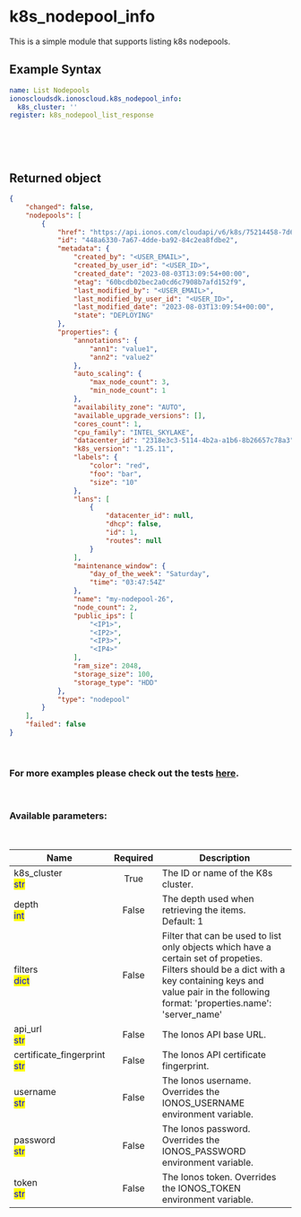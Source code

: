 # k8s_nodepool_info

This is a simple module that supports listing k8s nodepools.

## Example Syntax


```yaml
name: List Nodepools
ionoscloudsdk.ionoscloud.k8s_nodepool_info:
  k8s_cluster: ''
register: k8s_nodepool_list_response

```

&nbsp;

&nbsp;
## Returned object
```json
{
    "changed": false,
    "nodepools": [
        {
            "href": "https://api.ionos.com/cloudapi/v6/k8s/75214458-7d67-4c86-9213-df8b4fa6dc2a/nodepools/448a6330-7a67-4dde-ba92-84c2ea8fdbe2",
            "id": "448a6330-7a67-4dde-ba92-84c2ea8fdbe2",
            "metadata": {
                "created_by": "<USER_EMAIL>",
                "created_by_user_id": "<USER_ID>",
                "created_date": "2023-08-03T13:09:54+00:00",
                "etag": "60bcdb02bec2a0cd6c7908b7afd152f9",
                "last_modified_by": "<USER_EMAIL>",
                "last_modified_by_user_id": "<USER_ID>",
                "last_modified_date": "2023-08-03T13:09:54+00:00",
                "state": "DEPLOYING"
            },
            "properties": {
                "annotations": {
                    "ann1": "value1",
                    "ann2": "value2"
                },
                "auto_scaling": {
                    "max_node_count": 3,
                    "min_node_count": 1
                },
                "availability_zone": "AUTO",
                "available_upgrade_versions": [],
                "cores_count": 1,
                "cpu_family": "INTEL_SKYLAKE",
                "datacenter_id": "2318e3c3-5114-4b2a-a1b6-8b26657c78a3",
                "k8s_version": "1.25.11",
                "labels": {
                    "color": "red",
                    "foo": "bar",
                    "size": "10"
                },
                "lans": [
                    {
                        "datacenter_id": null,
                        "dhcp": false,
                        "id": 1,
                        "routes": null
                    }
                ],
                "maintenance_window": {
                    "day_of_the_week": "Saturday",
                    "time": "03:47:54Z"
                },
                "name": "my-nodepool-26",
                "node_count": 2,
                "public_ips": [
                    "<IP1>",
                    "<IP2>",
                    "<IP3>",
                    "<IP4>"
                ],
                "ram_size": 2048,
                "storage_size": 100,
                "storage_type": "HDD"
            },
            "type": "nodepool"
        }
    ],
    "failed": false
}

```

&nbsp;
### For more examples please check out the tests [here](https://github.com/ionos-cloud/module-ansible/tree/master/tests/managed-kubernetes).

&nbsp;
### Available parameters:
&nbsp;

<table data-full-width="true">
  <thead>
    <tr>
      <th width="22.8vw">Name</th>
      <th width="10.8vw" align="center">Required</th>
      <th>Description</th>
    </tr>
  </thead>
  <tbody>
  <tr>
  <td>k8s_cluster<br/><mark style="color:blue;">str</mark></td>
  <td align="center">True</td>
  <td>The ID or name of the K8s cluster.</td>
  </tr>
  <tr>
  <td>depth<br/><mark style="color:blue;">int</mark></td>
  <td align="center">False</td>
  <td>The depth used when retrieving the items.<br />Default: 1</td>
  </tr>
  <tr>
  <td>filters<br/><mark style="color:blue;">dict</mark></td>
  <td align="center">False</td>
  <td>Filter that can be used to list only objects which have a certain set of propeties. Filters should be a dict with a key containing keys and value pair in the following format: 'properties.name': 'server_name'</td>
  </tr>
  <tr>
  <td>api_url<br/><mark style="color:blue;">str</mark></td>
  <td align="center">False</td>
  <td>The Ionos API base URL.</td>
  </tr>
  <tr>
  <td>certificate_fingerprint<br/><mark style="color:blue;">str</mark></td>
  <td align="center">False</td>
  <td>The Ionos API certificate fingerprint.</td>
  </tr>
  <tr>
  <td>username<br/><mark style="color:blue;">str</mark></td>
  <td align="center">False</td>
  <td>The Ionos username. Overrides the IONOS_USERNAME environment variable.</td>
  </tr>
  <tr>
  <td>password<br/><mark style="color:blue;">str</mark></td>
  <td align="center">False</td>
  <td>The Ionos password. Overrides the IONOS_PASSWORD environment variable.</td>
  </tr>
  <tr>
  <td>token<br/><mark style="color:blue;">str</mark></td>
  <td align="center">False</td>
  <td>The Ionos token. Overrides the IONOS_TOKEN environment variable.</td>
  </tr>
  </tbody>
</table>
